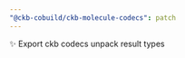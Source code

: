 ```yaml
---
"@ckb-cobuild/ckb-molecule-codecs": patch
---
```


:sparkles: Export ckb codecs unpack result types
